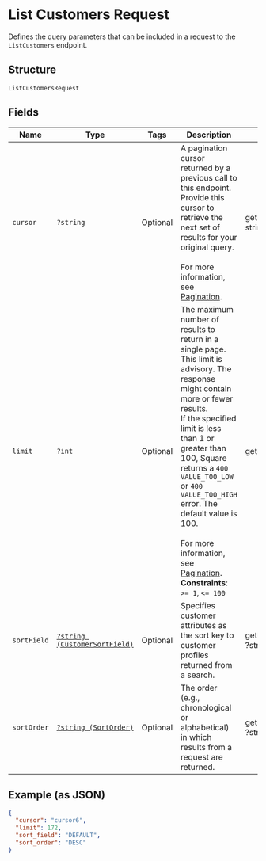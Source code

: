 
# List Customers Request

Defines the query parameters that can be included in a request to the
`ListCustomers` endpoint.

## Structure

`ListCustomersRequest`

## Fields

| Name | Type | Tags | Description | Getter | Setter |
|  --- | --- | --- | --- | --- | --- |
| `cursor` | `?string` | Optional | A pagination cursor returned by a previous call to this endpoint.<br>Provide this cursor to retrieve the next set of results for your original query.<br><br>For more information, see [Pagination](../../https://developer.squareup.com/docs/build-basics/common-api-patterns/pagination). | getCursor(): ?string | setCursor(?string cursor): void |
| `limit` | `?int` | Optional | The maximum number of results to return in a single page. This limit is advisory. The response might contain more or fewer results.<br>If the specified limit is less than 1 or greater than 100, Square returns a `400 VALUE_TOO_LOW` or `400 VALUE_TOO_HIGH` error. The default value is 100.<br><br>For more information, see [Pagination](../../https://developer.squareup.com/docs/build-basics/common-api-patterns/pagination).<br>**Constraints**: `>= 1`, `<= 100` | getLimit(): ?int | setLimit(?int limit): void |
| `sortField` | [`?string (CustomerSortField)`](../../doc/models/customer-sort-field.md) | Optional | Specifies customer attributes as the sort key to customer profiles returned from a search. | getSortField(): ?string | setSortField(?string sortField): void |
| `sortOrder` | [`?string (SortOrder)`](../../doc/models/sort-order.md) | Optional | The order (e.g., chronological or alphabetical) in which results from a request are returned. | getSortOrder(): ?string | setSortOrder(?string sortOrder): void |

## Example (as JSON)

```json
{
  "cursor": "cursor6",
  "limit": 172,
  "sort_field": "DEFAULT",
  "sort_order": "DESC"
}
```

